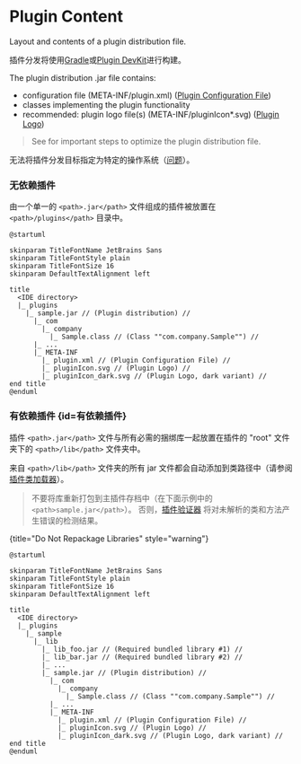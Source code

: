 <!-- Copyright 2000-2024 JetBrains s.r.o. and contributors. Use of this source code is governed by the Apache 2.0 license. -->

# Plugin Content

<link-summary>Layout and contents of a plugin distribution file.</link-summary>

插件分发将使用[Gradle](tools_gradle_intellij_plugin.md#tasks-buildplugin)或[Plugin DevKit](deploying_theme.md)进行构建。

The plugin distribution <path>.jar</path> file contains:

- configuration file (<path>META-INF/plugin.xml</path>) ([Plugin Configuration File](plugin_configuration_file.md))
- classes implementing the plugin functionality
- recommended: plugin logo file(s) (<path>META-INF/pluginIcon*.svg</path>) ([Plugin Logo](plugin_icon_file.md))

> See [](plugin_user_experience.md#distribution-size) for important steps to optimize the plugin distribution file.


无法将插件分发目标指定为特定的操作系统（[问题](https://youtrack.jetbrains.com/issue/MP-1896)）。

### 无依赖插件

由一个单一的 `<path>.jar</path>` 文件组成的插件被放置在 `<path>/plugins</path>` 目录中。

```plantuml
@startuml

skinparam TitleFontName JetBrains Sans
skinparam TitleFontStyle plain
skinparam TitleFontSize 16
skinparam DefaultTextAlignment left

title
  <IDE directory>
  |_ plugins
    |_ sample.jar // (Plugin distribution) //
      |_ com
        |_ company
          |_ Sample.class // (Class ""com.company.Sample"") //
      |_ ...
      |_ META-INF
        |_ plugin.xml // (Plugin Configuration File) //
        |_ pluginIcon.svg // (Plugin Logo) //
        |_ pluginIcon_dark.svg // (Plugin Logo, dark variant) //
end title
@enduml
```

### 有依赖插件 {id=有依赖插件}

插件 `<path>.jar</path>` 文件与所有必需的捆绑库一起放置在插件的 "root" 文件夹下的 `<path>/lib</path>` 文件夹中。

来自 `<path>/lib</path>` 文件夹的所有 jar 文件都会自动添加到类路径中（请参阅 [插件类加载器](plugin_class_loaders.md)）。

> 不要将库重新打包到主插件存档中（在下面示例中的 `<path>sample.jar</path>`）。
> 否则，[插件验证器](verifying_plugin_compatibility.md) 将对未解析的类和方法产生错误的检测结果。
>
{title="Do Not Repackage Libraries" style="warning"}

```plantuml
@startuml

skinparam TitleFontName JetBrains Sans
skinparam TitleFontStyle plain
skinparam TitleFontSize 16
skinparam DefaultTextAlignment left

title
  <IDE directory>
  |_ plugins
    |_ sample
      |_ lib
        |_ lib_foo.jar // (Required bundled library #1) //
        |_ lib_bar.jar // (Required bundled library #2) //
        |_ ...
        |_ sample.jar // (Plugin distribution) //
          |_ com
            |_ company
              |_ Sample.class // (Class ""com.company.Sample"") //
          |_ ...
          |_ META-INF
            |_ plugin.xml // (Plugin Configuration File) //
            |_ pluginIcon.svg // (Plugin Logo) //
            |_ pluginIcon_dark.svg // (Plugin Logo, dark variant) //
end title
@enduml
```

